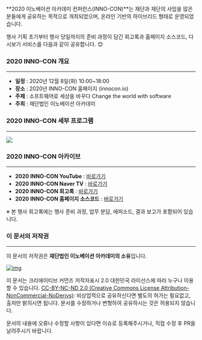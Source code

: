 **2020 이노베이션 아카데미 컨퍼런스(INNO-CON)**는 재단과 재단의 사업을 많은 분들에게 공유하는 목적으로 개최되었으며, 온라인 기반의 하이브리드 형태로 운영되었습니다. 

행사 기획 초기부터 행사 당일까지의 준비 과정이 담긴 회고록과 홈페이지 소스코드, 다시보기 서비스를 다음과 같이 공유합니다. 😊



### 2020 INNO-CON 개요
***
* **일정** : 2020년 12월 8일(화) 10:00~18:00
* **장소** : 2020년 INNO-CON 홈페이지 (innocon.io)
* **주제** : 소프트웨어로 세상을 바꾸다 Change the world with software
* **주최** : 재단법인 이노베이션 아카데미




### 2020 INNO-CON 세부 프로그램

***

![](https://cdn.innoaca.kr/innocon/2020/poster.gif)



### 2020 INNO-CON 아카이브

***

* **2020 INNO-CON YouTube** : [바로가기](https://www.youtube.com/playlist?list=PLdaJq4f37m1p-0EEXIO7JDb3xXhlluWC4)
* **2020 INNO-CON Naver TV** : [바로가기](https://tv.naver.com/innoaca)
* **2020 INNO-CON 회고록** : [바로가기](42place.innovationacademy.kr/archives/6136)
* **2020 INNO-CON 홈페이지 소스코드** : [바로가기](https://github.com/innovationacademy-kr/innocon-2020)

※ 본 행사 회고록에는 행사 준비 과정, 업무 분담, 에피소드, 결과 보고가 포함되어 있습니다.



### 이 문서의 저작권

***

이 문서의 저작권은 **재단법인 이노베이션 아카데미의 소유**입니다.

[![img](https://camo.githubusercontent.com/f42b21e152dbee1c9958d83a7de111731cbca67b175929e817595f8ba0f38dea/68747470733a2f2f6d6972726f72732e6372656174697665636f6d6d6f6e732e6f72672f70726573736b69742f627574746f6e732f38387833312f706e672f62792d6e632d6e642e706e67)](https://camo.githubusercontent.com/f42b21e152dbee1c9958d83a7de111731cbca67b175929e817595f8ba0f38dea/68747470733a2f2f6d6972726f72732e6372656174697665636f6d6d6f6e732e6f72672f70726573736b69742f627574746f6e732f38387833312f706e672f62792d6e632d6e642e706e67) 

이 문서는 크리에이티브 커먼즈 저작자표시 2.0 대한민국 라이선스에 따라 누구나 이용할 수 있습니다. [CC-BY-NC-ND 2.0 (Creative Commons License Attribution-NonCommercial-NoDerivs)](https://creativecommons.org/licenses/by-nc-nd/2.0/): 비상업적으로 공유하신다면 별도의 허가는 필요없고, 출처만 밝히시면 됩니다. 문서를 수정하거나 변형하여 공유하시는 것은 허용되지 않습니다.

문서의 내용에 오류나 수정할 사항이 있다면 이슈로 등록해주시거나, 직접 수정 후 PR을 날려주시기 바랍니다.

